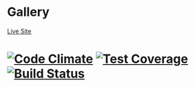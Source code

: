 Gallery
================

[Live Site](http://frita.herokuapp.com/)

[![Code Climate](https://codeclimate.com/github/awortham/Gallery/badges/gpa.svg)](https://codeclimate.com/awortham/Gallery)
[![Test Coverage](https://codeclimate.com/github/awortham/Gallery/badges/coverage.svg)](https://codeclimate.com/awortham/Gallery)
[![Build Status](https://travis-ci.org/awortham/Gallery.svg)](https://travis-ci.org/awortham/Gallery)
=======
